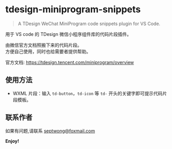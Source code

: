 # tdesign-miniprogram-snippets

> A TDesign WeChat MiniProgram code snippets plugin for VS Code.
<!-- providing autocompletion for TDesign components in WeChat MiniProgram projects. -->

用于 VS code 的 TDesign 微信小程序组件库的代码片段插件。

由微信官方文档照搬下来的代码片段。  
方便自己使用，同时也给需要者提供帮助。

官方文档: https://tdesign.tencent.com/miniprogram/overview

## 使用方法

- WXML 片段：输入 `td-button`，`td-icon` 等 `td-` 开头的关键字即可提示代码片段模板。

## 联系作者

如果有问题,请联系 septwong@foxmail.com

**Enjoy!**
